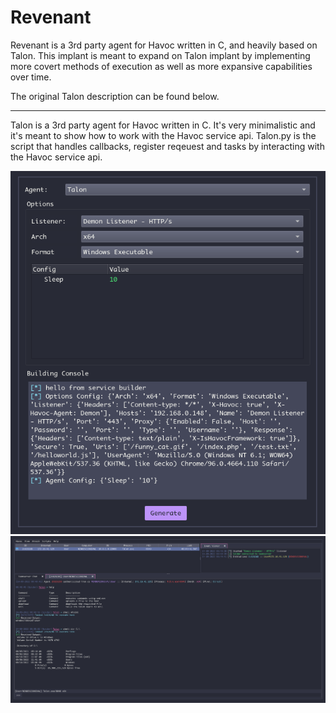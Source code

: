 # Revenant

Revenant is a 3rd party agent for Havoc written in C, and heavily based on Talon. This implant is meant to expand on Talon implant by implementing more covert methods of execution as well as more expansive capabilities over time.

The original Talon description can be found below.

-------------------------------------------------------------------------------------------------------------------------------------------------------------------------

Talon is a 3rd party agent for Havoc written in C. It's very minimalistic and it's meant to show how to work with the Havoc service api.
Talon.py is the script that handles callbacks, register reqeuest and tasks by interacting with the Havoc service api. 

![Payload Generator](Assets/PayloadGenerator.png)
![Havoc Talon Interacted](Assets/HavocTalonInteract.png)

